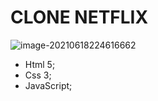 # CLONE NETFLIX #

![image-20210618224616662](C:\Users\gabri\AppData\Roaming\Typora\typora-user-images\image-20210618224616662.png)

* Html 5;
* Css 3;
* JavaScript;